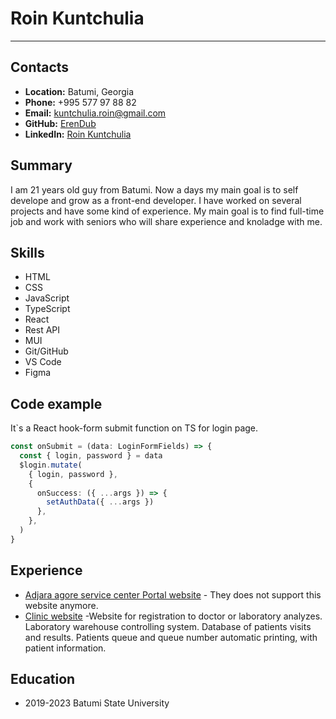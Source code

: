 # Roin Kuntchulia

---

## Contacts

- **Location:** Batumi, Georgia
- **Phone:** +995 577 97 88 82
- **Email:** kuntchulia.roin@gmail.com
- **GitHub:** [ErenDub](https://github.com/ErenDub)
- **LinkedIn:** [Roin Kuntchulia](https://www.linkedin.com/in/roin-kuntchulia-777758220/)

## Summary

I am 21 years old guy from Batumi. Now a days my main goal is to self develope and grow as a front-end developer. I have worked on several projects and have some kind of experience. My main goal is to find full-time job and work with seniors who will share experience and knoladge with me.

## Skills

- HTML
- CSS
- JavaScript
- TypeScript
- React
- Rest API
- MUI
- Git/GitHub
- VS Code
- Figma

## Code example

It`s a React hook-form submit function on TS for login page.

```ts
const onSubmit = (data: LoginFormFields) => {
  const { login, password } = data
  $login.mutate(
    { login, password },
    {
      onSuccess: ({ ...args }) => {
        setAuthData({ ...args })
      },
    },
  )
}
```

## Experience

- [Adjara agore service center Portal website](https://agrowebtest.netlify.app/) - They does not support this website anymore.
- [Clinic website](https://vivet-med.netlify.app/) -Website for registration to doctor or laboratory analyzes. Laboratory warehouse controlling system. Database of patients visits and results. Patients queue and queue number automatic printing, with patient information.

## Education

- 2019-2023 Batumi State University
